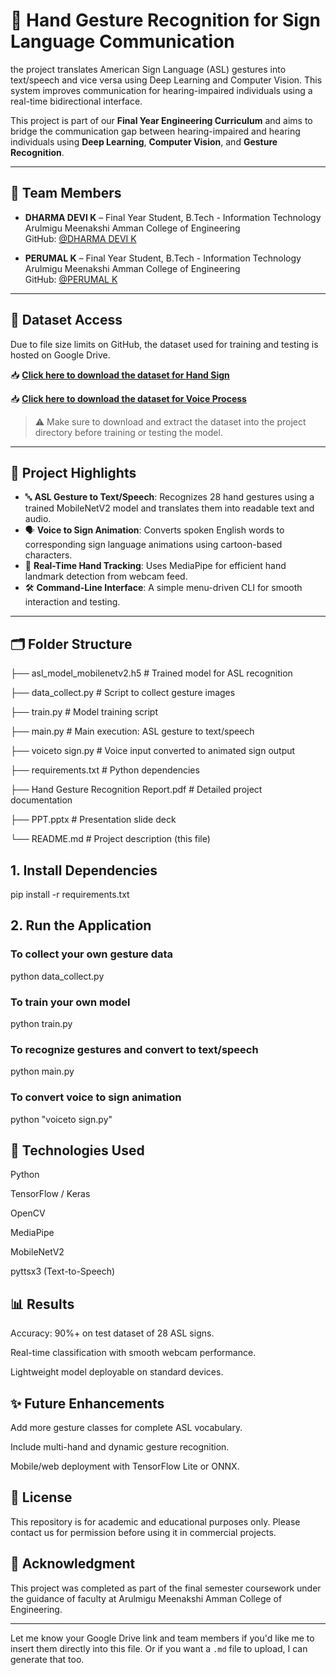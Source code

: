 # 🤖 Hand Gesture Recognition for Sign Language Communication

the project translates American Sign Language (ASL) gestures into text/speech and vice versa using Deep Learning and Computer Vision. This system improves communication for hearing-impaired individuals using a real-time bidirectional interface.

This project is part of our **Final Year Engineering Curriculum** and aims to bridge the communication gap between hearing-impaired and hearing individuals using **Deep Learning**, **Computer Vision**, and **Gesture Recognition**.

---

## 👥 Team Members

- **DHARMA DEVI K** – Final Year Student, B.Tech - Information Technology  
  Arulmigu Meenakshi Amman College of Engineering  
  GitHub: [@DHARMA DEVI K](https://github.com/DHARMADEVIKEERTHI)

- **PERUMAL K** – Final Year Student, B.Tech - Information Technology  
  Arulmigu Meenakshi Amman College of Engineering  
  GitHub: [@PERUMAL K](https://github.com/k-perumal)
  
---

## 📂 Dataset Access

Due to file size limits on GitHub, the dataset used for training and testing is hosted on Google Drive.

📥 **[Click here to download the dataset for Hand Sign](https://drive.google.com/drive/folders/1yBXH6Zrcep7F0jpB7UOyxJzoYoiOcU8m)**

📥 **[Click here to download the dataset for Voice Process](https://drive.google.com/drive/folders/1jl_iy0CRS4hsVlHD5J_RLnauXqvP7NwH)**

> ⚠️ Make sure to download and extract the dataset into the project directory before training or testing the model.

---

## 📌 Project Highlights

- 🔤 **ASL Gesture to Text/Speech**: Recognizes 28 hand gestures using a trained MobileNetV2 model and translates them into readable text and audio.
- 🗣️ **Voice to Sign Animation**: Converts spoken English words to corresponding sign language animations using cartoon-based characters.
- 🎥 **Real-Time Hand Tracking**: Uses MediaPipe for efficient hand landmark detection from webcam feed.
- 🛠️ **Command-Line Interface**: A simple menu-driven CLI for smooth interaction and testing.

---

## 🗂️ Folder Structure
├── asl_model_mobilenetv2.h5 # Trained model for ASL recognition

├── data_collect.py # Script to collect gesture images

├── train.py # Model training script

├── main.py # Main execution: ASL gesture to text/speech

├── voiceto sign.py # Voice input converted to animated sign output

├── requirements.txt # Python dependencies

├── Hand Gesture Recognition Report.pdf # Detailed project documentation

├── PPT.pptx # Presentation slide deck

└── README.md # Project description (this file)

## 1. Install Dependencies

pip install -r requirements.txt

## 2. Run the Application

### To collect your own gesture data
python data_collect.py

### To train your own model
python train.py

### To recognize gestures and convert to text/speech
python main.py

### To convert voice to sign animation
python "voiceto sign.py"

## 🧠 Technologies Used
Python

TensorFlow / Keras

OpenCV

MediaPipe

MobileNetV2

pyttsx3 (Text-to-Speech)

## 📊 Results
Accuracy: 90%+ on test dataset of 28 ASL signs.

Real-time classification with smooth webcam performance.

Lightweight model deployable on standard devices.

## ✨ Future Enhancements
Add more gesture classes for complete ASL vocabulary.

Include multi-hand and dynamic gesture recognition.

Mobile/web deployment with TensorFlow Lite or ONNX.

## 📜 License
This repository is for academic and educational purposes only. Please contact us for permission before using it in commercial projects.

## 🙌 Acknowledgment
This project was completed as part of the final semester coursework under the guidance of faculty at Arulmigu Meenakshi Amman College of Engineering.

---

Let me know your Google Drive link and team members if you'd like me to insert them directly into this file. Or if you want a `.md` file to upload, I can generate that too.
